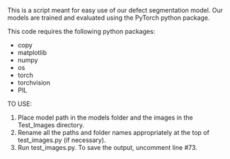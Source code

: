 This is a script meant for easy use of our defect segmentation model. Our models are trained and evaluated using the PyTorch python package. 

This code requires the following python packages:
- copy
- matplotlib
- numpy
- os
- torch
- torchvision
- PIL

TO USE:
1. Place model path in the models folder and the images in the Test_Images directory.
2. Rename all the paths and folder names appropriately at the top of test_images.py (if necessary).
3. Run test_images.py. To save the output, uncomment line #73.
